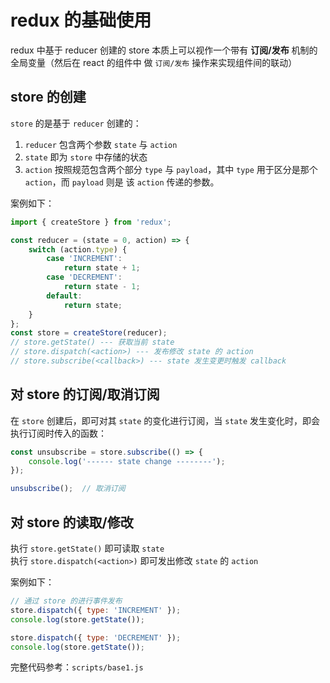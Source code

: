 # redux 的基础使用
redux 中基于 reducer 创建的 store 本质上可以视作一个带有 **订阅/发布** 机制的全局变量（然后在 react 的组件中
做 `订阅/发布` 操作来实现组件间的联动）

## store 的创建  
`store` 的是基于 `reducer` 创建的：  
1. `reducer` 包含两个参数 `state` 与 `action`  
1. `state` 即为 `store` 中存储的状态  
1. `action` 按照规范包含两个部分 `type` 与 `payload`，其中 `type` 用于区分是那个 `action`，而 `payload` 则是
该 `action` 传递的参数。  

案例如下：  
```javascript
import { createStore } from 'redux';

const reducer = (state = 0, action) => {
    switch (action.type) {
        case 'INCREMENT':
            return state + 1;
        case 'DECREMENT':
            return state - 1;
        default:
            return state;
    }
};
const store = createStore(reducer);
// store.getState() --- 获取当前 state
// store.dispatch(<action>) --- 发布修改 state 的 action
// store.subscribe(<callback>) --- state 发生变更时触发 callback
```

## 对 store 的订阅/取消订阅  
在 `store` 创建后，即可对其 `state` 的变化进行订阅，当 `state` 发生变化时，即会执行订阅时传入的函数：  
```javascript
const unsubscribe = store.subscribe(() => {
    console.log('------ state change --------');
});

unsubscribe();  // 取消订阅
```

## 对 store 的读取/修改  
执行 `store.getState()` 即可读取 `state`  
执行 `store.dispatch(<action>)` 即可发出修改 `state` 的 `action`  

案例如下：
```javascript
// 通过 store 的进行事件发布
store.dispatch({ type: 'INCREMENT' });
console.log(store.getState());

store.dispatch({ type: 'DECREMENT' });
console.log(store.getState());
```

完整代码参考：`scripts/base1.js`